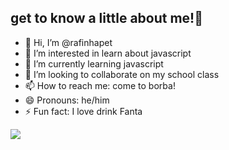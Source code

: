 ## get to know a little about me!💙

- 👋 Hi, I’m @rafinhapet
- 👀 I’m interested in learn about javascript
- 🌱 I’m currently learning javascript
- 💞️ I’m looking to collaborate on my school class
- 📫 How to reach me: come to borba!
- 😄 Pronouns: he/him
- ⚡ Fun fact: I love drink Fanta

![](https://media0.giphy.com/media/v1.Y2lkPTc5MGI3NjExdHM4bnUxNXM4OWo1dHNybjk4djQ5Z2xma2dpa3loM2xmdHppcTNzMSZlcD12MV9pbnRlcm5hbF9naWZfYnlfaWQmY3Q9Zw/wIvRAfmYt1nZ97PEqZ/giphy.webp)


